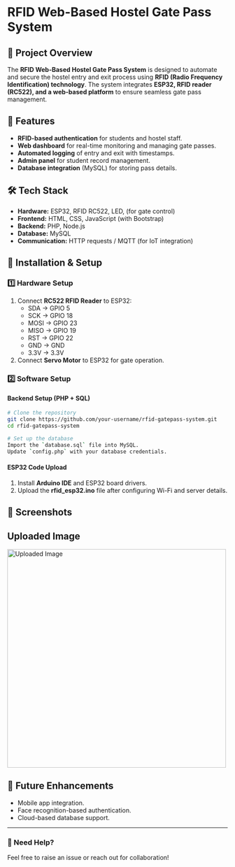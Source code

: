 # RFID Web-Based Hostel Gate Pass System

## 📌 Project Overview
The **RFID Web-Based Hostel Gate Pass System** is designed to automate and secure the hostel entry and exit process using **RFID (Radio Frequency Identification) technology**. The system integrates **ESP32, RFID reader (RC522), and a web-based platform** to ensure seamless gate pass management.

## 🎯 Features
- **RFID-based authentication** for students and hostel staff.
- **Web dashboard** for real-time monitoring and managing gate passes.
- **Automated logging** of entry and exit with timestamps.
- **Admin panel** for student record management.
- **Database integration** (MySQL) for storing pass details.

## 🛠️ Tech Stack
- **Hardware:** ESP32, RFID RC522, LED, (for gate control)
- **Frontend:** HTML, CSS, JavaScript (with Bootstrap)
- **Backend:** PHP, Node.js 
- **Database:** MySQL 
- **Communication:** HTTP requests / MQTT (for IoT integration)

## 🔧 Installation & Setup
### 1️⃣ Hardware Setup
1. Connect **RC522 RFID Reader** to ESP32:
   - SDA → GPIO 5
   - SCK → GPIO 18
   - MOSI → GPIO 23
   - MISO → GPIO 19
   - RST → GPIO 22
   - GND → GND
   - 3.3V → 3.3V
2. Connect **Servo Motor** to ESP32 for gate operation.

### 2️⃣ Software Setup
#### **Backend Setup (PHP + SQL)**
```bash
# Clone the repository
git clone https://github.com/your-username/rfid-gatepass-system.git
cd rfid-gatepass-system

# Set up the database
Import the `database.sql` file into MySQL.
Update `config.php` with your database credentials.
```
#### **ESP32 Code Upload**
1. Install **Arduino IDE** and ESP32 board drivers.
2. Upload the **rfid_esp32.ino** file after configuring Wi-Fi and server details.

## 📸 Screenshots
<!DOCTYPE html>
<html lang="en">
<head>
    <meta charset="UTF-8">
    <meta name="viewport" content="width=device-width, initial-scale=1.0">
    <title>Display Image</title>
</head>
<body>
    <h2>Uploaded Image</h2>
    <img src="Screenshot 2024-11-19 120439.png" alt="Uploaded Image" width="500">
</body>
</html>


## 🚀 Future Enhancements
- Mobile app integration.
- Face recognition-based authentication.
- Cloud-based database support.

---
### 📩 Need Help?
Feel free to raise an issue or reach out for collaboration!

